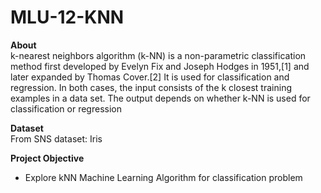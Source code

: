 # MLU-12-KNN

**About** <br>
k-nearest neighbors algorithm (k-NN) is a non-parametric classification method first developed by Evelyn Fix and Joseph Hodges in 1951,[1] and later expanded by Thomas Cover.[2] It is used for classification and regression. In both cases, the input consists of the k closest training examples in a data set. The output depends on whether k-NN is used for classification or regression

**Dataset** <br>
From SNS dataset: Iris

**Project Objective** <br>
- Explore kNN Machine Learning Algorithm for classification problem
